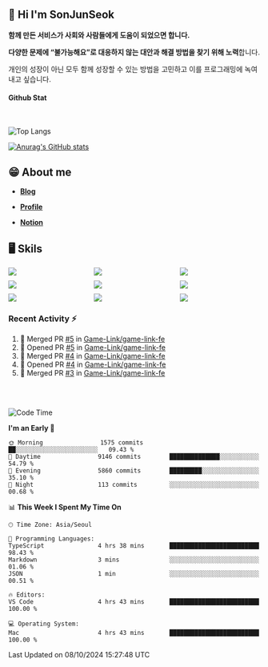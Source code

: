 ## 👋 Hi I'm SonJunSeok

**함께 만든 서비스가 사회와 사람들에게 도움이 되었으면 합니다.** 

**다양한 문제에 “불가능해요”로 대응하지 않는 대안과 해결 방법을 찾기 위해 노력**합니다. 

개인의 성장이 아닌 모두 함께 성장할 수 있는 방법을 고민하고 이를 프로그래밍에 녹여내고 싶습니다.

#### Github Stat
<div style="margin-top:50px;">

![Top Langs](https://github-readme-stats.vercel.app/api/top-langs/?username=kd02109&layout=compact&bg_color=dbf4ff&title_color=67adcc&text_color=67adcc&hide_border=true&show_icons=true&icon_color=67adcc&rank_icon=github&count_private=true&card_width=400px&card_height=300px)

[![Anurag's GitHub stats](https://github-readme-stats.vercel.app/api?username=kd02109&bg_color=dbf4ff&title_color=67adcc&text_color=67adcc&hide_border=true&show_icons=true&icon_color=67adcc&rank_icon=github&count_private=true&card_width=250px)](https://github.com/anuraghazra/github-readme-stats)


</div>



## 😁 About me
-  <a href="https://sonblog.vercel.app/" target="_blank"><strong>Blog</strong></a>

-  <a href="https://nostalgic-marquis-7af.notion.site/Frontend-Engineer-ec9b6e38c7824e7fb7f6fca4fc8564a5?pvs=74" target="_blank"><strong>Profile</strong></a>

-  <a href="https://nostalgic-marquis-7af.notion.site/Front-End-f0f3b7fcec3045c482c1cd33dfcf2abc?pvs=74" target="_blank"><strong>Notion</strong></a>

## 🖥️ Skils


<div style="display:grid; grid-template-rows:repeat(3, 1fr); grid-template-columns:repeat(3, 1fr); gap:10px">
  <img src="https://img.shields.io/badge/javascript-F7DF1E?style=flat-square&logo=javascript&logoColor=black"> 
  <img src="https://img.shields.io/badge/typescript-3178C6?style=flat-square&logo=typescript&logoColor=white"/>
  <img src="https://img.shields.io/badge/react-61DAFB?style=flat-square&logo=react&logoColor=black"/>
  <img src="https://img.shields.io/badge/redux-764ABC?style=flat-square&logo=redux&logoColor=white"/>
  <img src="https://img.shields.io/badge/styledcomponents-DB7093?style=flat-square&logo=styledcomponents&logoColor=white"/>
  <img src="https://img.shields.io/badge/tailwindcss-06B6D4?style=flat-square&logo=tailwindcss&logoColor=white"/>
  <img src="https://img.shields.io/badge/reactquery-FF4154?style=flat-square&logo=reactquery&logoColor=white"/>
  <img src="https://img.shields.io/badge/Next.js-B4B4DC?style=flat&logo=Next.js&logoColor=black"/>
  <img src="https://img.shields.io/badge/reactrouter-CA4245?style=flat-square&logo=reactrouter&logoColor=white"/>
</div>

### Recent Activity :zap:
<!--START_SECTION:activity-->
1. 🎉 Merged PR [#5](https://github.com/Game-Link/game-link-fe/pull/5) in [Game-Link/game-link-fe](https://github.com/Game-Link/game-link-fe)
2. 💪 Opened PR [#5](https://github.com/Game-Link/game-link-fe/pull/5) in [Game-Link/game-link-fe](https://github.com/Game-Link/game-link-fe)
3. 🎉 Merged PR [#4](https://github.com/Game-Link/game-link-fe/pull/4) in [Game-Link/game-link-fe](https://github.com/Game-Link/game-link-fe)
4. 💪 Opened PR [#4](https://github.com/Game-Link/game-link-fe/pull/4) in [Game-Link/game-link-fe](https://github.com/Game-Link/game-link-fe)
5. 🎉 Merged PR [#3](https://github.com/Game-Link/game-link-fe/pull/3) in [Game-Link/game-link-fe](https://github.com/Game-Link/game-link-fe)
<!--END_SECTION:activity-->

<br/>
<br/>

<!--START_SECTION:waka-->
![Code Time](http://img.shields.io/badge/Code%20Time-2%2C078%20hrs%2045%20mins-blue)

**I'm an Early 🐤** 

```text
🌞 Morning                1575 commits        ██░░░░░░░░░░░░░░░░░░░░░░░   09.43 % 
🌆 Daytime                9146 commits        ██████████████░░░░░░░░░░░   54.79 % 
🌃 Evening                5860 commits        █████████░░░░░░░░░░░░░░░░   35.10 % 
🌙 Night                  113 commits         ░░░░░░░░░░░░░░░░░░░░░░░░░   00.68 % 
```


📊 **This Week I Spent My Time On** 

```text
🕑︎ Time Zone: Asia/Seoul

💬 Programming Languages: 
TypeScript               4 hrs 38 mins       █████████████████████████   98.43 % 
Markdown                 3 mins              ░░░░░░░░░░░░░░░░░░░░░░░░░   01.06 % 
JSON                     1 min               ░░░░░░░░░░░░░░░░░░░░░░░░░   00.51 % 

🔥 Editors: 
VS Code                  4 hrs 43 mins       █████████████████████████   100.00 % 

💻 Operating System: 
Mac                      4 hrs 43 mins       █████████████████████████   100.00 % 
```


 Last Updated on 08/10/2024 15:27:48 UTC
<!--END_SECTION:waka-->
